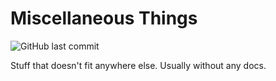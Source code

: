 # Miscellaneous Things

![GitHub last commit](https://img.shields.io/github/last-commit/mateuszk098/miscellaneous-things)

Stuff that doesn't fit anywhere else. Usually without any docs.
